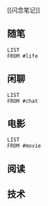 
[[闪念笔记]]


## 随笔

```dataview
LIST
FROM #life 
```


## 闲聊

```dataview
LIST
FROM #chat 
```


## 电影

```dataview
LIST
FROM #movie 
```


## 阅读






## 技术